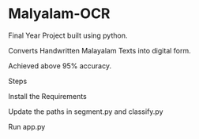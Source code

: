 # Malyalam-OCR
Final Year Project built using python.

Converts Handwritten Malayalam Texts into digital form. 

Achieved above 95% accuracy.

Steps

Install the Requirements

Update the paths in segment.py and classify.py

Run app.py
